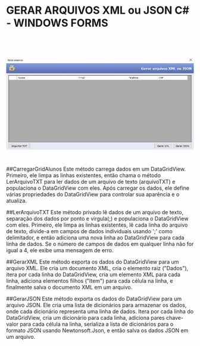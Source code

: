 # GERAR ARQUIVOS XML ou JSON C# - WINDOWS FORMS
<br>
<h1 align="center">
    <img src="./LAB1_Teste/GerarArquivosXml_ou_Json/Images/Imagem02.png">
</h1>
<br>
##CarregarGridAlunos
Este método carrega dados em um DataGridView. Primeiro, ele limpa as linhas existentes, então chama o método LerArquivoTXT para ler dados de um arquivo de texto (arquivoTXT) e populaciona o DataGridView com eles. Após carregar os dados, ele define várias propriedades do DataGridView para controlar sua aparência e o atualiza.

##LerArquivoTXT 
Este método privado lê dados de um arquivo de texto, separação dos dados por ponto e virgula(;) e populaciona o DataGridView com eles. Primeiro, ele limpa as linhas existentes, lê cada linha do arquivo de texto, divide-a em campos de dados individuais usando ';' como delimitador, e então adiciona uma nova linha ao DataGridView para cada linha de dados. Se o número de campos de dados em qualquer linha não for igual a 4, ele exibe uma mensagem de erro.

##GerarXML 
Este método exporta os dados do DataGridView para um arquivo XML. Ele cria um documento XML, cria o elemento raiz ("Dados"), itera por cada linha do DataGridView, cria um elemento XML para cada linha, adiciona elementos filhos ("Item") para cada célula na linha, e finalmente salva o documento XML em um arquivo.

##GerarJSON 
Este método exporta os dados do DataGridView para um arquivo JSON. Ele cria uma lista de dicionários para armazenar os dados, onde cada dicionário representa uma linha de dados. Itera por cada linha do DataGridView, cria um dicionário para cada linha, adiciona pares chave-valor para cada célula na linha, serializa a lista de dicionários para o formato JSON usando Newtonsoft.Json, e então salva os dados JSON em um arquivo.